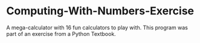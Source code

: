 # Computing-With-Numbers-Exercise
A mega-calculator with 16 fun calculators to play with. This program was part of an exercise from a Python Textbook.

